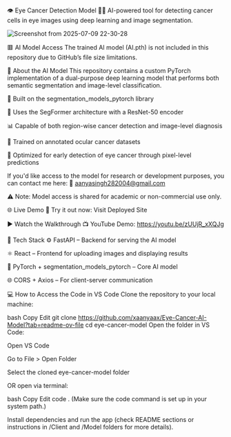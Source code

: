 👁️ Eye Cancer Detection Model 🔬🧠
AI-powered tool for detecting cancer cells in eye images using deep learning and image segmentation.



![Screenshot from 2025-07-09 22-30-28](https://github.com/user-attachments/assets/b0fe1c85-c73e-4c71-a5b3-bb89f369daf2)


🟥 AI Model Access
The trained AI model (AI.pth) is not included in this repository due to GitHub’s file size limitations.


🧠 About the AI Model
This repository contains a custom PyTorch implementation of a dual-purpose deep learning model that performs both semantic segmentation and image-level classification.

🧱 Built on the segmentation_models_pytorch library

🧠 Uses the SegFormer architecture with a ResNet-50 encoder

📊 Capable of both region-wise cancer detection and image-level diagnosis

🧬 Trained on annotated ocular cancer datasets

🎯 Optimized for early detection of eye cancer through pixel-level predictions


If you'd like access to the model for research or development purposes, you can contact me here:
📩 aanyasingh282004@gmail.com

⚠️ Note: Model access is shared for academic or non-commercial use only.

🌐 Live Demo
🚀 Try it out now: Visit Deployed Site

▶️ Watch the Walkthrough
📺 YouTube Demo: https://youtu.be/zUUjR_xXQJg

🧩 Tech Stack
⚙️ FastAPI – Backend for serving the AI model

⚛️ React – Frontend for uploading images and displaying results

🔬 PyTorch + segmentation_models_pytorch – Core AI model

🌐 CORS + Axios – For client-server communication

💻 How to Access the Code in VS Code
Clone the repository to your local machine:

bash
Copy
Edit
git clone https://github.com/xaanyaax/Eye-Cancer-AI-Model?tab=readme-ov-file
cd eye-cancer-model
Open the folder in VS Code:

Open VS Code

Go to File > Open Folder

Select the cloned eye-cancer-model folder

OR open via terminal:

bash
Copy
Edit
code .
(Make sure the code command is set up in your system path.)

Install dependencies and run the app (check README sections or instructions in /Client and /Model folders for more details).

